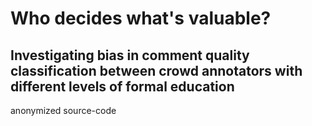 # Who decides what's valuable?
## Investigating bias in comment quality classification between crowd annotators with different levels of formal education

anonymized source-code 
